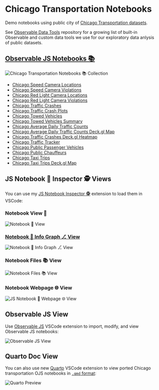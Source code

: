 # Chicago Transportation Notebooks
Demo notebooks using public city of [Chicago Transportation datasets](https://data.cityofchicago.org/browse?category=Transportation).

See [Observable Data Tools](https://github.com/RandomFractals/observable-data-tools) repository for a growing list of built-in Observable and custom data tools we use for our exploratory data anlysis of public datasets.
## [Observable JS Notebooks 📚](https://observablehq.com/collection/@randomfractals/transportation)

![Chicago Transportation Notebooks 📚 Collection](https://github.com/RandomFractals/Chicago-transportation-notebooks/blob/main/docs/images/chicago-transportation-notebooks-collection.png?raw=true
 "Chicago Transportation Notebooks 📚 Collection")

- [Chicago Speed Camera Locations](https://observablehq.com/@randomfractals/chicago-speed-camera-locations)
- [Chicago Speed Camera Violations](https://observablehq.com/@randomfractals/chicago-speed-camera-violations)
- [Chicago Red Light Camera Locations](https://observablehq.com/@randomfractals/chicago-red-light-camera-locations)
- [Chicago Red Light Camera Violations](https://observablehq.com/@randomfractals/chicago-red-light-camera-violations)
- [Chicago Traffic Crashes](https://observablehq.com/@randomfractals/chicago-traffic-crashes)
- [Chicago Traffic Crash Plots](https://observablehq.com/@randomfractals/chicago-traffic-crash-plots)
- [Chicago Towed Vehicles](https://observablehq.com/@randomfractals/chicago-towed-vehicles)
- [Chicago Towed Vehicles Summary](https://observablehq.com/@randomfractals/chicago-towed-vehicles-summary)
- [Chicago Average Daily Traffic Counts](https://observablehq.com/@randomfractals/chicago-average-daily-traffic-counts)
- [Chicago Average Daily Traffic Counts Deck.gl Map](https://observablehq.com/@randomfractals/chicago-average-daily-traffic-counts-deck-gl-map)
- [Chicago Traffic Crashes Deck.gl Heatmap](https://observablehq.com/@randomfractals/chicago-traffic-crashes-deck-gl-heatmap)
- [Chicago Traffic Tracker](https://observablehq.com/@randomfractals/chicago-traffic-tracker)
- [Chicago Public Passenger Vehicles](https://observablehq.com/@randomfractals/chicago-public-passenger-vehicles)
- [Chicago Public Chauffeurs](https://observablehq.com/@randomfractals/chicago-public-chauffeurs)
- [Chicago Taxi Trips](https://observablehq.com/@randomfractals/chicago-taxi-trips)
- [Chicago Taxi Trips Deck.gl Map](https://observablehq.com/@randomfractals/chicago-taxi-trips-deck-gl-map)

## JS Notebook 📓 Inspector 🕵️ Views

You can use my [JS Notebook Inspector 🕵️](https://github.com/RandomFractals/js-notebook-inspector) extension to load them in VSCode:

### Notebook View 📓

![Notebook 📓 View](https://github.com/RandomFractals/Chicago-transportation-notebooks/blob/main/docs/images/chicago-taxi-trips-grid-map-notebook-view.png?raw=true
 "JS Notebook 📓 View")

### [Notebook 📓 Info Graph ⎇ View](https://observablehq.com/@randomfractals/notebook-info)

![Notebook 📓 Info Graph ⎇ View](https://github.com/RandomFractals/Chicago-transportation-notebooks/blob/main/docs/images/chicago-traffic-tracker-notebook-info-graph.png?raw=true
 "Notebook 📓 Info Graph ⎇ View")

### Notebook Files 📚 View

![Notebook Files 📚 View](https://github.com/RandomFractals/Chicago-transportation-notebooks/blob/main/docs/images/chicago-traffic-tracker-notebook-files.png?raw=true
 "Notebook Files 📚 View")

### Notebook Webpage 🌐 View

![JS Notebook 📓 Webpage 🌐 View](https://github.com/RandomFractals/Chicago-transportation-notebooks/blob/main/docs/images/chicago-traffic-tracker-webpage.png?raw=true
 "JS Notebook 📓 Webpage 🌐 View")

## Observable JS View

Use [Observable JS](https://marketplace.visualstudio.com/items?itemName=GordonSmith.observable-js) VSCode extension to import, modify, and view Observable JS notebooks:

![Observable JS View](https://github.com/RandomFractals/Chicago-transportation-notebooks/blob/main/docs/images/chicago-traffic-tracker-ojs.png?raw=true
 "Observable JS View")

## Quarto Doc View

You can also use new [Quarto](https://marketplace.visualstudio.com/items?itemName=quarto.quarto) VSCode extension to view ported Chicago transportation OJS notebooks in [`.qmd` format](https://github.com/RandomFractals/Chicago-transportation-notebooks/tree/main/notebooks/quarto):

![Quarto Preview](https://github.com/RandomFractals/Chicago-transportation-notebooks/blob/main/docs/images/chicago-traffic-tracker-qmd-code.png?raw=true
 "Quarto Preview")
